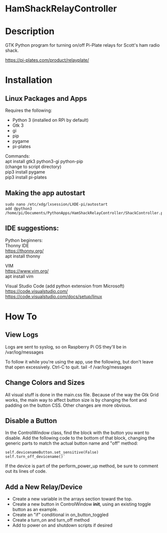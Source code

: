 # HamShackRelayController

Description
==============
GTK Python program for turning on/off Pi-Plate relays for Scott's ham radio shack.

https://pi-plates.com/product/relayplate/

Installation
==============

Linux Packages and Apps
--------------
Requires the following:
- Python 3 (installed on RPi by default)
- Gtk 3
- gi
- pip
- pygame
- pi-plates

Commands:<br />
apt install gtk3 python3-gi python-pip<br />
(change to script directory)<br />
pip3 install pygame<br />
pip3 install pi-plates

Making the app autostart
--------------
    sudo nano /etc/xdg/lxsession/LXDE-pi/autostart
    add @python3 /home/pi/Documents/PythonApps/HamShackRelayController/ShackController.py

IDE suggestions:
--------------
Python beginners:<br />
Thonny IDE<br />
https://thonny.org/<br />
apt install thonny

VIM<br />
https://www.vim.org/<br />
apt install vim

Visual Studio Code (add python extension from Microsoft)<br />
https://code.visualstudio.com/<br />
https://code.visualstudio.com/docs/setup/linux

How To
==============

View Logs
--------------
Logs are sent to syslog, so on Raspberry Pi OS they'll be in /var/log/messages

To follow it while you're using the app, use the following, but don't leave that open excessively. Ctrl-C to quit.
tail -f /var/log/messages

Change Colors and Sizes
--------------
All visual stuff is done in the main.css file. Because of the way the Gtk Grid works, the main way to affect button size is by changing the font and padding on the button CSS. Other changes are more obvious.

Disable a Button
--------------
In the ControlWindow class, find the block with the button you want to disable. Add the following code to the bottom of that block, changing the generic parts to match the actual button name and "off" method:

    self.devicenameButton.set_sensitive(False)
    self.turn_off_devicename()`

If the device is part of the perform_power_up method, be sure to comment out its lines of code.

Add a New Relay/Device
--------------
- Create a new variable in the arrays section toward the top.
- Create a new button in ControlWindow __init__, using an existing toggle button as an example.
- Create an "if" conditional in on_button_toggled
- Create a turn_on and turn_off method
- Add to power on and shutdown scripts if desired